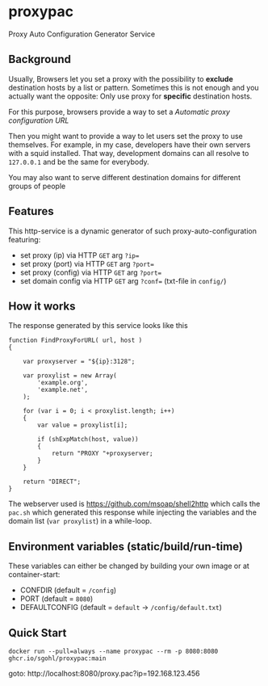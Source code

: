 # proxypac
Proxy Auto Configuration Generator Service

## Background

Usually, Browsers let you set a proxy with the possibility to **exclude** destination hosts by a list or pattern.
Sometimes this is not enough and you actually want the opposite: Only use proxy for **specific** destination hosts.

For this purpose, browsers provide a way to set a *Automatic proxy configuration URL*

Then you might want to provide a way to let users set the proxy to use themselves. For example, in my case, developers have their own servers with a squid installed. That way, development domains can all resolve to `127.0.0.1` and be the same for everybody.

You may also want to serve different destination domains for different groups of people

## Features

This http-service is a dynamic generator of such proxy-auto-configuration featuring:

- set proxy (ip) via HTTP ``GET`` arg `?ip=`
- set proxy (port) via HTTP ``GET`` arg `?port=`
- set proxy (config) via HTTP ``GET`` arg `?port=`
- set domain config via HTTP ``GET`` arg `?conf=` (txt-file in `config/`)

## How it works

The response generated by this service looks like this

```
function FindProxyForURL( url, host ) 
{

    var proxyserver = "${ip}:3128";

    var proxylist = new Array(
        'example.org',
        'example.net',
    );

    for (var i = 0; i < proxylist.length; i++)
    {
        var value = proxylist[i];
        
        if (shExpMatch(host, value))
        {
            return "PROXY "+proxyserver;
        }
    }

    return "DIRECT";
}
```

The webserver used is https://github.com/msoap/shell2http
which calls the `pac.sh` which generated this response while injecting the variables and the domain list (`var proxylist`) in a while-loop.


## Environment variables (static/build/run-time)

These variables can either be changed by building your own image or at container-start:

- CONFDIR (default = `/config`)
- PORT (default = `8080`)
- DEFAULTCONFIG (default = `default` -> `/config/default.txt`)


## Quick Start

```
docker run --pull=always --name proxypac --rm -p 8080:8080 ghcr.io/sgohl/proxypac:main
```

goto: http://localhost:8080/proxy.pac?ip=192.168.123.456

